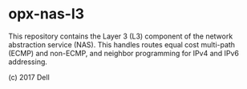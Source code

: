 # opx-nas-l3
This repository contains the Layer 3 (L3) component of the network abstraction service (NAS). This handles routes equal cost multi-path (ECMP) and non-ECMP, and neighbor programming for IPv4 and IPv6 addressing. 

(c) 2017 Dell
